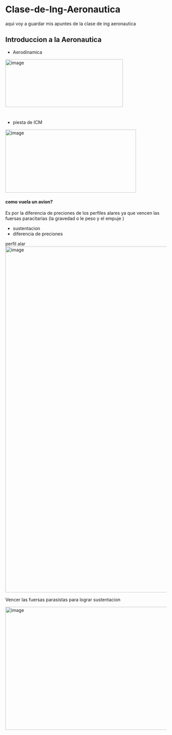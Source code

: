 # Clase-de-Ing-Aeronautica
aqui voy a guardar mis apuntes de la clase de ing aeronautica



## Introduccion a la Aeronautica 

- Aerodinamica
 <img width="367" height="149" alt="image" src="https://github.com/user-attachments/assets/b42bec75-b6f9-4b77-a10a-6d2d95dda761" />
 
#

- piesta de ICM
<img width="408" height="197" alt="image" src="https://github.com/user-attachments/assets/07838c8d-6afb-4382-b6b3-5b2b2a1a3f55" />

#### como vuela un avion?
Es por la diferencia de preciones de los perfiles alares ya que vencen las fuersas paracitarias (la gravedad o le peso y el empuje )


- sustentacion
- diferencia de preciones

perfil alar
  <img width="1920" height="1080" alt="image" src="https://github.com/user-attachments/assets/5674e7db-7ef9-4abf-b75f-ae15ac33094f" />

 
 Vencer las fuersas parasistas para lograr sustentacion 
 
<img width="715" height="384" alt="image" src="https://github.com/user-attachments/assets/62ca7d6a-73fc-4737-a1d0-a223f4f1175f" />





 



